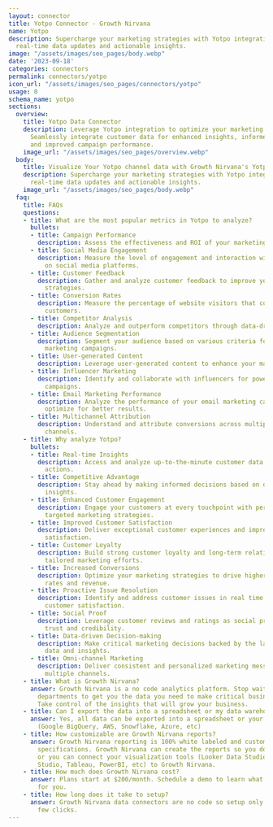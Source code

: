 ```yaml
---
layout: connector
title: Yotpo Connector - Growth Nirvana
name: Yotpo
description: Supercharge your marketing strategies with Yotpo integration, unlocking
  real-time data updates and actionable insights.
image: "/assets/images/seo_pages/body.webp"
date: '2023-09-18'
categories: connectors
permalink: connectors/yotpo
icon_url: "/assets/images/seo_pages/connectors/yotpo"
usage: 0
schema_name: yotpo
sections:
  overview:
    title: Yotpo Data Connector
    description: Leverage Yotpo integration to optimize your marketing campaigns.
      Seamlessly integrate customer data for enhanced insights, informed decisions,
      and improved campaign performance.
    image_url: "/assets/images/seo_pages/overview.webp"
  body:
    title: Visualize Your Yotpo channel data with Growth Nirvana's Yotpo Connector
    description: Supercharge your marketing strategies with Yotpo integration, unlocking
      real-time data updates and actionable insights.
    image_url: "/assets/images/seo_pages/body.webp"
  faq:
    title: FAQs
    questions:
    - title: What are the most popular metrics in Yotpo to analyze?
      bullets:
      - title: Campaign Performance
        description: Assess the effectiveness and ROI of your marketing campaigns.
      - title: Social Media Engagement
        description: Measure the level of engagement and interaction with your brand
          on social media platforms.
      - title: Customer Feedback
        description: Gather and analyze customer feedback to improve your marketing
          strategies.
      - title: Conversion Rates
        description: Measure the percentage of website visitors that convert into
          customers.
      - title: Competitor Analysis
        description: Analyze and outperform competitors through data-driven insights.
      - title: Audience Segmentation
        description: Segment your audience based on various criteria for targeted
          marketing campaigns.
      - title: User-generated Content
        description: Leverage user-generated content to enhance your marketing efforts.
      - title: Influencer Marketing
        description: Identify and collaborate with influencers for powerful marketing
          campaigns.
      - title: Email Marketing Performance
        description: Analyze the performance of your email marketing campaigns and
          optimize for better results.
      - title: Multichannel Attribution
        description: Understand and attribute conversions across multiple marketing
          channels.
    - title: Why analyze Yotpo?
      bullets:
      - title: Real-time Insights
        description: Access and analyze up-to-the-minute customer data for timely
          actions.
      - title: Competitive Advantage
        description: Stay ahead by making informed decisions based on data-driven
          insights.
      - title: Enhanced Customer Engagement
        description: Engage your customers at every touchpoint with personalized and
          targeted marketing strategies.
      - title: Improved Customer Satisfaction
        description: Deliver exceptional customer experiences and improve overall
          satisfaction.
      - title: Customer Loyalty
        description: Build strong customer loyalty and long-term relationships through
          tailored marketing efforts.
      - title: Increased Conversions
        description: Optimize your marketing strategies to drive higher conversion
          rates and revenue.
      - title: Proactive Issue Resolution
        description: Identify and address customer issues in real time to enhance
          customer satisfaction.
      - title: Social Proof
        description: Leverage customer reviews and ratings as social proof to build
          trust and credibility.
      - title: Data-driven Decision-making
        description: Make critical marketing decisions backed by the latest customer
          data and insights.
      - title: Omni-channel Marketing
        description: Deliver consistent and personalized marketing messages across
          multiple channels.
    - title: What is Growth Nirvana?
      answer: Growth Nirvana is a no code analytics platform. Stop waiting for other
        departments to get you the data you need to make critical business decisions.
        Take control of the insights that will grow your business.
    - title: Can I export the data into a spreadsheet or my data warehouse?
      answer: Yes, all data can be exported into a spreadsheet or your data warehouse
        (Google BigQuery, AWS, Snowflake, Azure, etc)
    - title: How customizable are Growth Nirvana reports?
      answer: Growth Nirvana reporting is 100% white labeled and customized to your
        specifications. Growth Nirvana can create the reports so you don’t have to
        or you can connect your visualization tools (Looker Data Studio/Google Data
        Studio, Tableau, PowerBI, etc) to Growth Nirvana.
    - title: How much does Growth Nirvana cost?
      answer: Plans start at $200/month. Schedule a demo to learn what plan is best
        for you.
    - title: How long does it take to setup?
      answer: Growth Nirvana data connectors are no code so setup only requires a
        few clicks.
---
```

